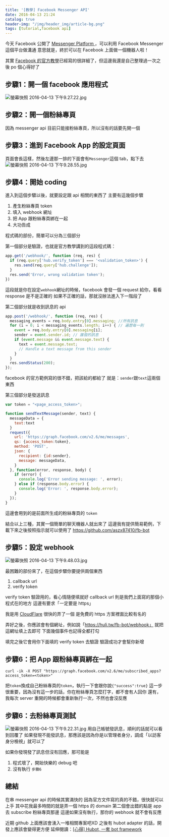 ```yaml
---
title: '[教學] Facebook Messenger API'
date: 2016-04-13 21:24
catalog: true
header-img: "/img/header_img/article-bg.png"
tags: [tutorial,facebook api]
---
```

今天 Facebook 公開了 [Messenger Platform ](https://developers.facebook.com/docs/messenger-platform)，可以利用 Facebook Messenger 這個平台做溝通
意思就是，終於可以在 Facebook 上面做一個機器人啦！

其實 [Facebook 的官方教學](https://developers.facebook.com/docs/messenger-platform/quickstart)已經寫的很詳細了，但這邊我還是自己整理過一次之後 po 個心得好了
<!-- more -->


## 步驟1：開一個 facebook 應用程式
![螢幕快照 2016-04-13 下午9.27.22.jpg](http://user-image.logdown.io/user/7013/blog/6977/post/709641/5JVUEQwBTjmifdOgUGp1_%E8%9E%A2%E5%B9%95%E5%BF%AB%E7%85%A7%202016-04-13%20%E4%B8%8B%E5%8D%889.27.22.jpg)

## 步驟2：開一個粉絲專頁
因為 messenger api 目前只能接粉絲專頁，所以沒有的話要先開一個

## 步驟3：進到 Facebook App 的設定頁面
頁面會長這樣，然後左邊那一排的下面會有`Messenger`這個 tab，點下去
![螢幕快照 2016-04-13 下午9.28.55.jpg](http://user-image.logdown.io/user/7013/blog/6977/post/709641/y3hUNQlSN6FprVZrKY5f_%E8%9E%A2%E5%B9%95%E5%BF%AB%E7%85%A7%202016-04-13%20%E4%B8%8B%E5%8D%889.28.55.jpg)

## 步驟4：開始 coding
進入到這個步驟以後，就要設定跟 api 相關的東西了
主要有這幾個步驟
1. 產生粉絲專頁 token
2. 填入 webhook 網址
3. 把 App 跟粉絲專頁綁在一起
4. 大功告成

程式碼的部份，簡單可以分為三個部分

第一個部分是驗證，也就是官方教學講到的這段程式碼：

``` javascript
app.get('/webhook/', function (req, res) {
  if (req.query['hub.verify_token'] === '<validation_token>') {
    res.send(req.query['hub.challenge']);
  }
  res.send('Error, wrong validation token');
})
```
這段就是你在設定`webhook`網址的時候，facebook 會發一個 request 給你，看看 response 是不是正確的
如果不正確的話，那就沒辦法進入下一階段了

第二個部分就是收到訊息的 api

``` javascript
app.post('/webhook/', function (req, res) {
  messaging_events = req.body.entry[0].messaging; //所有訊息
  for (i = 0; i < messaging_events.length; i++) { // 遍歷毎一則
    event = req.body.entry[0].messaging[i]; 
    sender = event.sender.id; // 誰發的訊息
    if (event.message && event.message.text) {
      text = event.message.text;
      // Handle a text message from this sender
    }
  }
  res.sendStatus(200);
});
```
facebook 的官方範例寫的很不錯，把該給的都給了
就是：`sender`跟`text`這兩個東西

第三個部分是發送訊息

``` javascript
var token = "<page_access_token>";

function sendTextMessage(sender, text) {
  messageData = {
    text:text
  }
  request({
    url: 'https://graph.facebook.com/v2.6/me/messages',
    qs: {access_token:token},
    method: 'POST',
    json: {
      recipient: {id:sender},
      message: messageData,
    }
  }, function(error, response, body) {
    if (error) {
      console.log('Error sending message: ', error);
    } else if (response.body.error) {
      console.log('Error: ', response.body.error);
    }
  });
}
```
這邊會用到的是前面所生成的粉絲專頁的 `token`

結合以上三種，其實一個簡單的聊天機器人就出來了
這邊我有提供簡易範例，下載下來之後按照指示就可以使用了
https://github.com/aszx87410/fb-bot

## 步驟5：設定 webhook
![螢幕快照 2016-04-13 下午9.48.03.jpg](http://user-image.logdown.io/user/7013/blog/6977/post/709641/5vS5yZc2T8m8oPBiiK4f_%E8%9E%A2%E5%B9%95%E5%BF%AB%E7%85%A7%202016-04-13%20%E4%B8%8B%E5%8D%889.48.03.jpg)

最困難的部份來了，在這個步驟你要提供兩個東西
1. callback url
2. verify token

verify token 驗證用的，看心情隨便填就好
callback url 則是我們上面寫的那個小程式在的地方
這邊有要求「一定要是 https」

我是用 [CloudFlare](https://www.cloudflare.com/) 很快的弄了一個
是免費的 https 方案裡面比較有名的

弄好之後，你應該會有個網址，例如說「https://huli.tw/fb-bot/webhook」
就把這網址填上去即可
下面幾個事件也記得全都打勾

填完之後它會用你下面填的 verify token 去驗證
驗證成功才會幫你新增

## 步驟6：把 App 跟粉絲專頁綁在一起

```
curl -ik -X POST "https://graph.facebook.com/v2.6/me/subscribed_apps?access_token=<token>"
```

把`token`換成自己粉絲專頁的`token`，執行一下會跟你說`{"success":true}`
這一步很重要，因為沒有這一步的話，你在粉絲專頁怎麼打字，都不會有人回你
還有，我每次 server 重開的時候都會重新執行一次，不然也會沒反應

## 步驟6：去粉絲專頁測試
![螢幕快照 2016-04-13 下午9.22.31.jpg](http://user-image.logdown.io/user/7013/blog/6977/post/709641/puaOG8UnQ6lR2NK5KGIh_%E8%9E%A2%E5%B9%95%E5%BF%AB%E7%85%A7%202016-04-13%20%E4%B8%8B%E5%8D%889.22.31.jpg)
用自己帳號發訊息，順利的話就可以看到回覆了
如果發現不能發訊息，那應該是因為你是以管理者身分，調成「以訪客身分檢視」就可以了

如果你發現發了訊息但沒有回應，那可能是
1. 程式壞了，開始快樂的 debug 吧
2. 沒有執行 `步驟6`

## 總結
在串 messenger api 的時候其實滿快的
因為官方文件寫的真的不錯，很快就可以上手
其中花我最多時間的就是弄一個 https 的 domain
第二個會出錯的點是 app 去 subscribe 粉絲專頁那邊
這邊如果沒有執行，那你的 webhook 就不會有反應

近期 github 上面應該會湧入一堆相關專案吧XD
之後有 hubot adapter 的話，開發上應該會變得更方便
延伸閱讀：[[心得] Hubot, 一套 bot framework](http://huli.logdown.com/posts/417258-hubot-a-bot-framework)